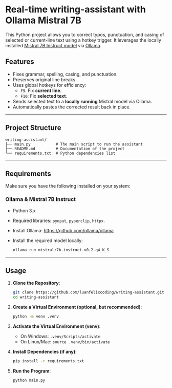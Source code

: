 # Real-time writing-assistant with Ollama Mistral 7B

This Python project allows you to correct typos, punctuation, and casing of selected or current-line text using a hotkey trigger. It leverages the locally installed [Mistral 7B Instruct model](https://ollama.com/library/mistral:7b-instruct-v0.2-q4_K_S) via [Ollama](https://github.com/ollama/ollama).

## Features

- Fixes grammar, spelling, casing, and punctuation.
- Preserves original line breaks.
- Uses global hotkeys for efficiency:
  - `F9`: Fix **current line**.
  - `F10`: Fix **selected text**.
- Sends selected text to a **locally running** Mistral model via Ollama.
- Automatically pastes the corrected result back in place.

---

## Project Structure
```
writing-assistant/
├── main.py           # The main script to run the assistant
├── README.md         # Documentation of the project
└── requirements.txt  # Python dependencies list

```

---

## Requirements

Make sure you have the following installed on your system:

### Ollama & Mistral 7B Instruct

- Python 3.x
- Required libraries: `pynput`, `pyperclip`, `httpx`. 
- Install Ollama: https://github.com/ollama/ollama
- Install the required model locally:
  
  ```bash
  ollama run mistral:7b-instruct-v0.2-q4_K_S

---

## Usage

1. **Clone the Repository**:
    ```bash
    git clone https://github.com/luanfelixcoding/writing-assistant.git
    cd writing-assistant
    
2. **Create a Virtual Environment (optional, but recommended)**:
    ```bash
    python -m venv .venv

3. **Activate the Virtual Environment (venv)**:
    - On Windows: `.venv/Scripts/activate`
    - On Linux/Mac: `source .venv/bin/activate`

4. **Install Dependencies (if any)**:
    ```bash
    pip install -r requirements.txt

5. **Run the Program**:
    ```bash
    python main.py
    
